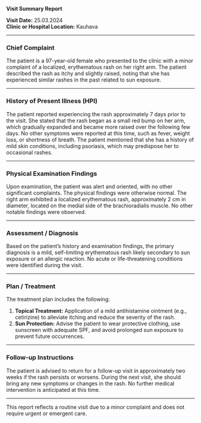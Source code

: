 

**Visit Summary Report**

**Visit Date:** 25.03.2024  
**Clinic or Hospital Location:** Kauhava  

---

### **Chief Complaint**
The patient is a 97-year-old female who presented to the clinic with a minor complaint of a localized, erythematous rash on her right arm. The patient described the rash as itchy and slightly raised, noting that she has experienced similar rashes in the past related to sun exposure.

---

### **History of Present Illness (HPI)**
The patient reported experiencing the rash approximately 7 days prior to the visit. She stated that the rash began as a small red bump on her arm, which gradually expanded and became more raised over the following few days. No other symptoms were reported at this time, such as fever, weight loss, or shortness of breath. The patient mentioned that she has a history of mild skin conditions, including psoriasis, which may predispose her to occasional rashes.

---

### **Physical Examination Findings**
Upon examination, the patient was alert and oriented, with no other significant complaints. The physical findings were otherwise normal. The right arm exhibited a localized erythematous rash, approximately 2 cm in diameter, located on the medial side of the brachioradialis muscle. No other notable findings were observed.

---

### **Assessment / Diagnosis**
Based on the patient’s history and examination findings, the primary diagnosis is a mild, self-limiting erythematous rash likely secondary to sun exposure or an allergic reaction. No acute or life-threatening conditions were identified during the visit.

---

### **Plan / Treatment**
The treatment plan includes the following:
1. **Topical Treatment:** Application of a mild antihistamine ointment (e.g., cetirizine) to alleviate itching and reduce the severity of the rash.
2. **Sun Protection:** Advise the patient to wear protective clothing, use sunscreen with adequate SPF, and avoid prolonged sun exposure to prevent future occurrences.

---

### **Follow-up Instructions**
The patient is advised to return for a follow-up visit in approximately two weeks if the rash persists or worsens. During the next visit, she should bring any new symptoms or changes in the rash. No further medical intervention is anticipated at this time.

---

This report reflects a routine visit due to a minor complaint and does not require urgent or emergent care.